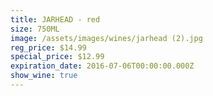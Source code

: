 ```yaml
---
title: JARHEAD - red
size: 750ML
image: /assets/images/wines/jarhead (2).jpg
reg_price: $14.99
special_price: $12.99
expiration_date: 2016-07-06T00:00:00.000Z
show_wine: true
---
```



